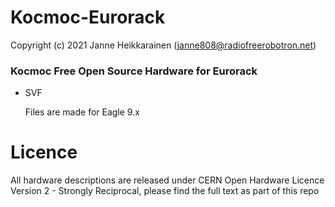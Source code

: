 # Kocmoc-Eurorack

Copyright (c) 2021 Janne Heikkarainen (janne808@radiofreerobotron.net)

### Kocmoc Free Open Source Hardware for Eurorack

* SVF

   Files are made for Eagle 9.x

# Licence

All hardware descriptions are released under CERN Open Hardware Licence Version 2 - Strongly Reciprocal, please find the full text as part of this repo
